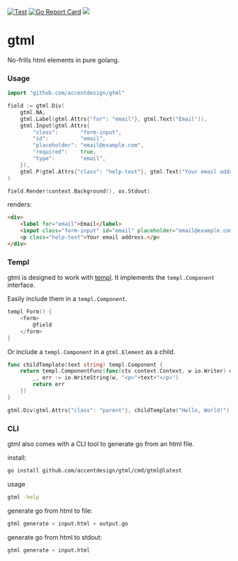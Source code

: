 [![Test](https://github.com/AccentDesign/gtml/actions/workflows/test.yml/badge.svg)](https://github.com/AccentDesign/gtml/actions/workflows/test.yml)
[![Go Report Card](https://goreportcard.com/badge/github.com/accentdesign/gtml)](https://goreportcard.com/report/github.com/accentdesign/gtml)
<a href="https://pkg.go.dev/github.com/accentdesign/gtml"><img src="https://img.shields.io/badge/Documentation%20on-pkg.go.dev-blue.svg"/></a>

# gtml

No-frills html elements in pure golang.

### Usage

```go
import "github.com/accentdesign/gtml"

field := gtml.Div(
    gtml.NA,
    gtml.Label(gtml.Attrs{"for": "email"}, gtml.Text("Email")),
    gtml.Input(gtml.Attrs{
        "class":       "form-input",
        "id":          "email",
        "placeholder": "email@example.com",
        "required":    true,
        "type":        "email",
    }),
    gtml.P(gtml.Attrs{"class": "help-text"}, gtml.Text("Your email address.")),
)

field.Render(context.Background(), os.Stdout)
```

renders:
```html
<div>
    <label for="email">Email</label>
    <input class="form-input" id="email" placeholder="email@example.com" required type="email">
    <p class="help-text">Your email address.</p>
</div>
```

### Templ

gtml is designed to work with [templ](https://templ.guide). It implements the `templ.Component` interface.

Easily include them in a `templ.Component`.

```go
templ Form() {
	<form>
		@field
	</form>
}
```

Or include a `templ.Component` in a `gtml.Element` as a child.

```go
func childTemplate(text string) templ.Component {
    return templ.ComponentFunc(func(ctx context.Context, w io.Writer) error {
        _, err := io.WriteString(w, "<p>"+text+"</p>")
        return err
    })
}

gtml.Div(gtml.Attrs{"class": "parent"}, childTemplate("Hello, World!"))
```

### CLI

gtml also comes with a CLI tool to generate go from an html file.

install:
```sh
go install github.com/accentdesign/gtml/cmd/gtml@latest
```

usage
```sh
gtml -help
```

generate go from html to file:
```sh
gtml generate < input.html > output.go
```

generate go from html to stdout:
```sh
gtml generate < input.html
```

